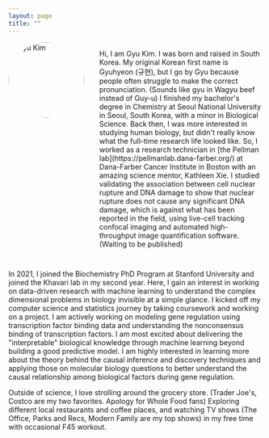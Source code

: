 ```yaml
---
layout: page
title: ""
---
```


<div style="display: flex; align-items: flex-start; margin-bottom: 2em;">
  <div style="flex-shrink: 0;">
    <img src="/assets/gyu_picture.png" alt="Gyu Kim" style="width: 150px; height: 150px; object-fit: cover; border-radius: 50%; margin-right: 30px;">
  </div>
  <div style="flex: 1;">
    <p> Hi, I am Gyu Kim. I was born and raised in South Korea. My original Korean first name is Gyuhyeon (규현), but I go by Gyu because people often struggle to make the correct pronunciation. (Sounds like gyu in Wagyu beef instead of Guy-u) I finished my bachelor's degree in Chemistry at Seoul National University in Seoul, South Korea, with a minor in Biological Science. Back then, I was more interested in studying human biology, but didn't really know what the full-time research life looked like. So, I worked as a research technician in [the Pellman lab](https://pellmanlab.dana-farber.org/) at Dana-Farber Cancer Institute in Boston with an amazing science mentor, Kathleen Xie. I studied validating the association between cell nuclear rupture and DNA damage to show that nuclear rupture does not cause any significant DNA damage, which is against what has been reported in the field, using live-cell tracking confocal imaging and automated high-throughput image quantification software. (Waiting to be published) 
  </div>
</div>

<p> In 2021, I joined the Biochemistry PhD Program at Stanford University and joined the Khavari lab in my second year. Here, I gain an interest in working on data-driven research with machine learning to understand the complex dimensional problems in biology invisible at a simple glance. 
I kicked off my computer science and statistics journey by taking coursework and working on a project. I am actively working on modeling gene regulation using transcription factor binding data and understanding the nonconsensus binding of transcription factors. I am most excited about delivering the "interpretable" biological knowledge through machine learning beyond building a good predictive model. I am highly interested in learning more about the theory behind the causal inference and discovery techniques and applying those on molecular biology questions to better understand the causal relationship among biological factors during gene regulation.  

<p> Outside of science, I love strolling around the grocery store. (Trader Joe's, Costco are my two favorites. Apology for Whole Food fans) Exploring different local restaurants and coffee places, and watching TV shows (The Office, Parks and Recs, Modern Family are my top shows) in my free time with occasional F45 workout. 
